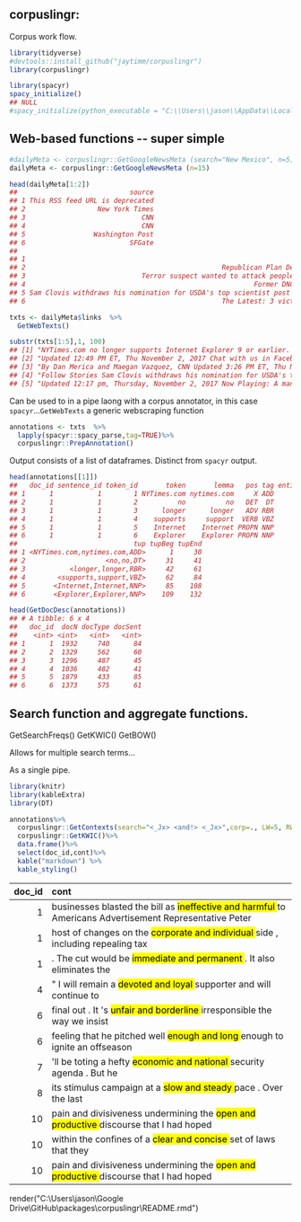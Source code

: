 corpuslingr:
------------

Corpus work flow.

``` r
library(tidyverse)
#devtools::install_github("jaytimm/corpuslingr")
library(corpuslingr)
```

``` r
library(spacyr)
spacy_initialize()
## NULL
#spacy_initialize(python_executable = "C:\\Users\\jason\\AppData\\Local\\Programs\\Python\\Python36\\python.exe")
```

Web-based functions -- super simple
-----------------------------------

``` r
#dailyMeta <- corpuslingr::GetGoogleNewsMeta (search="New Mexico", n=5)
dailyMeta <- corpuslingr::GetGoogleNewsMeta (n=15)

head(dailyMeta[1:2])
##                            source
## 1 This RSS feed URL is deprecated
## 2                  New York Times
## 3                             CNN
## 4                             CNN
## 5                 Washington Post
## 6                          SFGate
##                                                                                                 titles
## 1                                                                      This RSS feed URL is deprecated
## 2                                                 Republican Plan Delivers Permanent Corporate Tax Cut
## 3                             Terror suspect wanted to attack people on Brooklyn Bridge, documents say
## 4                                                         Former DNC chair torches Clinton in new book
## 5 Sam Clovis withdraws his nomination for USDA's top scientist post after being linked to Russia probe
## 6                                                 The Latest: 3 victims of Walmart shooting identified
```

``` r
txts <- dailyMeta$links  %>% 
  GetWebTexts()

substr(txts[1:5],1, 100)
## [1] "NYTimes.com no longer supports Internet Explorer 9 or earlier. Please upgrade your browser. LEARN MO"
## [2] "Updated 12:49 PM ET, Thu November 2, 2017 Chat with us in Facebook Messenger. Find out what's happen"
## [3] "By Dan Merica and Maegan Vazquez, CNN Updated 3:26 PM ET, Thu November 2, 2017 Chat with us in Faceb"
## [4] "Follow Stories Sam Clovis withdraws his nomination for USDA's top scientist post after being linked "
## [5] "Updated 12:17 pm, Thursday, November 2, 2017 Now Playing: A man nonchalantly walked into a Walmart a"
```

Can be used to in a pipe laong with a corpus annotator, in this case `spacyr`...`GetWebTexts` a generic webscraping function

``` r
annotations <- txts  %>%
  lapply(spacyr::spacy_parse,tag=TRUE)%>%
  corpuslingr::PrepAnnotation()
```

Output consists of a list of dataframes. Distinct from `spacyr` output.

``` r
head(annotations[[1]])
##   doc_id sentence_id token_id       token       lemma   pos tag entity
## 1      1           1        1 NYTimes.com nytimes.com     X ADD       
## 2      1           1        2          no          no   DET  DT       
## 3      1           1        3      longer      longer   ADV RBR       
## 4      1           1        4    supports     support  VERB VBZ       
## 5      1           1        5    Internet    Internet PROPN NNP       
## 6      1           1        6    Explorer    Explorer PROPN NNP       
##                             tup tupBeg tupEnd
## 1 <NYTimes.com,nytimes.com,ADD>      1     30
## 2                    <no,no,DT>     31     41
## 3           <longer,longer,RBR>     42     61
## 4        <supports,support,VBZ>     62     84
## 5       <Internet,Internet,NNP>     85    108
## 6       <Explorer,Explorer,NNP>    109    132
```

``` r
head(GetDocDesc(annotations))
## # A tibble: 6 x 4
##   doc_id  docN docType docSent
##    <int> <int>   <int>   <int>
## 1      1  1932     740      84
## 2      2  1329     562      60
## 3      3  1296     487      45
## 4      4  1036     482      41
## 5      5  1879     433      85
## 6      6  1373     575      61
```

Search function and aggregate functions.
----------------------------------------

GetSearchFreqs() GetKWIC() GetBOW()

Allows for multiple search terms...

As a single pipe.

``` r
library(knitr)
library(kableExtra)
library(DT)

annotations%>%
  corpuslingr::GetContexts(search="<_Jx> <and!> <_Jx>",corp=., LW=5, RW = 5)%>%
  corpuslingr::GetKWIC()%>%
  data.frame()%>%
  select(doc_id,cont)%>%
  kable("markdown") %>%
  kable_styling()
```

<table>
<colgroup>
<col width="6%" />
<col width="93%" />
</colgroup>
<thead>
<tr class="header">
<th align="right">doc_id</th>
<th align="left">cont</th>
</tr>
</thead>
<tbody>
<tr class="odd">
<td align="right">1</td>
<td align="left">businesses blasted the bill as <mark> ineffective and harmful </mark> to Americans Advertisement Representative Peter</td>
</tr>
<tr class="even">
<td align="right">1</td>
<td align="left">host of changes on the <mark> corporate and individual </mark> side , including repealing tax</td>
</tr>
<tr class="odd">
<td align="right">1</td>
<td align="left">. The cut would be <mark> immediate and permanent </mark> . It also eliminates the</td>
</tr>
<tr class="even">
<td align="right">4</td>
<td align="left">&quot; I will remain a <mark> devoted and loyal </mark> supporter and will continue to</td>
</tr>
<tr class="odd">
<td align="right">6</td>
<td align="left">final out . It 's <mark> unfair and borderline </mark> irresponsible the way we insist</td>
</tr>
<tr class="even">
<td align="right">6</td>
<td align="left">feeling that he pitched well <mark> enough and long </mark> enough to ignite an offseason</td>
</tr>
<tr class="odd">
<td align="right">7</td>
<td align="left">'ll be toting a hefty <mark> economic and national </mark> security agenda . But he</td>
</tr>
<tr class="even">
<td align="right">8</td>
<td align="left">its stimulus campaign at a <mark> slow and steady </mark> pace . Over the last</td>
</tr>
<tr class="odd">
<td align="right">10</td>
<td align="left">pain and divisiveness undermining the <mark> open and productive </mark> discourse that I had hoped</td>
</tr>
<tr class="even">
<td align="right">10</td>
<td align="left">within the confines of a <mark> clear and concise </mark> set of laws that they</td>
</tr>
<tr class="odd">
<td align="right">10</td>
<td align="left">pain and divisiveness undermining the <mark> open and productive </mark> discourse that I had hoped</td>
</tr>
</tbody>
</table>

render("C:\\Users\\jason\\Google Drive\\GitHub\\packages\\corpuslingr\\README.rmd")
